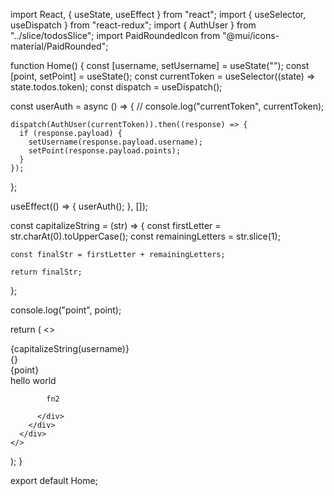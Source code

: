 import React, { useState, useEffect } from "react";
import { useSelector, useDispatch } from "react-redux";
import { AuthUser } from "../slice/todosSlice";
import PaidRoundedIcon from "@mui/icons-material/PaidRounded";

function Home() {
  const [username, setUsername] = useState("");
  const [point, setPoint] = useState();
  const currentToken = useSelector((state) => state.todos.token);
  const dispatch = useDispatch();

  const userAuth = async () => {
    // console.log("currentToken", currentToken);

    dispatch(AuthUser(currentToken)).then((response) => {
      if (response.payload) {
        setUsername(response.payload.username);
        setPoint(response.payload.points);
      }
    });
  };

  useEffect(() => {
    userAuth();
  }, []);

  const capitalizeString = (str) => {
    const firstLetter = str.charAt(0).toUpperCase();
    const remainingLetters = str.slice(1);

    const finalStr = firstLetter + remainingLetters;

    return finalStr;
  };

  console.log("point", point);

  return (
    <>
      <div className="w-full bg-red-200 border-2 flex border-black p-2">
        <div className="w-full">
          <div className="flex justify-center">
            <div className="w-[80%] flex justify-between items-center mb-5 bg-slate-100 rounded-md shadow-sm">
              <div className="mx-4 font-semibold tracking-wider">
                {capitalizeString(username)}
              </div>
              {}
            </div>
            <div className="flex mx-1 px-2 justify-between items-center mb-5 bg-slate-100 rounded-md shadow-sm">
              <PaidRoundedIcon className="text-yellow-400" /> {point}
            </div>
          </div>
          <div>
            hello world

            fn2

          </div>
        </div>
      </div>
    </>
  );
}

export default Home;
